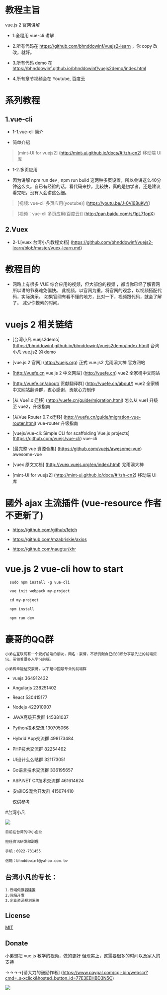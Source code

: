 # 教程主旨

  vue.js 2 官网讲解

-  1.全程用 vue-cli 讲解

-  2.所有代码在 https://github.com/bhnddowinf/vuejs2-learn ，你 copy 改改，就好。

-  3.所有代码 demo 在 https://bhnddowinf.github.io/bhnddowinf/vuejs2demo/index.html

-  4.所有章节视频会在 Youtube, 百度云

# 系列教程

## 1.vue-cli

- 1-1.vue-cli 简介

- 简单介绍

> [mint-UI for vuejs2] (http://mint-ui.github.io/docs/#!/zh-cn2) 移动端 UI 库


- 1-2.多页应用

-  因为讲解 npm run dev , npm run build  这两种多页设置，所以会讲这么40分钟这么久。自已有经验的话，看代码来抄，比较快，真的是初学者，还是建议看完吧，没有人会讲这么细。

> [视频: vue-cli 多页应用(youtube)] (https://youtu.be/J-0Vl68uKyY)

> [视频：vue-cli 多页应用(百度云)] (http://pan.baidu.com/s/1pL71opX)



## 2.Vuex

- 2-1.[vuex 台湾小凡教程文档] (https://github.com/bhnddowinf/vuejs2-learn/blob/master/vuex-learn.md)

# 教程目的

- 网路上有很多 VUE 综合应用的视频，但大部份的视频 ，都当你已经了解官网
  所以讲的节奏难免偏快。
  此视频，以官网为重，将官网的观念，以视频搭配代码，实际演示。
  如果官网有看不懂的地方，比对一下，视频跟代码，就会了解了。
  减少你摸索的时间。

# vuejs 2 相关链结

- [台湾小凡 vuejs2demo] (https://bhnddowinf.github.io/bhnddowinf/vuejs2demo/index.html) 台湾小凡 vue.js2 的 demo

- [vue.js 2 官网] (http://vuejs.org) 正式 vue.js2 尤雨溪大神 官方网站

- [http://vuefe.cn vue.js 2 中文网站] (http://vuefe.cn) vue2 全家桶中文网站

- [http://vuefe.cn/about/ 贡献翻译群] (http://vuefe.cn/about/) vue2 全家桶中文网站翻译群，衷心感谢，贡献心力制作

- [从 Vue1.x 迁移] (http://vuefe.cn/guide/migration.html) 怎么从 vue1 升级至 vue2，升级指南

- [从Vue Router 0.7.x迁移] (http://vuefe.cn/guide/migration-vue-router.html) vue-router 升级指南

- [vuejs/vue-cli: Simple CLI for scaffolding Vue.js projects] (https://github.com/vuejs/vue-cli) vue-cli

- [最完整 vue 資源合集] (https://github.com/vuejs/awesome-vue) awesome-vue

- [vuex 原文文档] (http://vuex.vuejs.org/en/index.html) 尤雨溪大神

- [mint-UI for vuejs2] (http://mint-ui.github.io/docs/#!/zh-cn2) 移动端 UI 库

# 國外 ajax 主流插件 (vue-resource 作者不更新了)

- https://github.com/github/fetch

- https://github.com/mzabriskie/axios

- https://github.com/naugtur/xhr

# vue.js 2 vue-cli how to start

``` js
  sudo npm install -g vue-cli

  vue init webpack my-project

  cd my-project

  npm install

  npm run dev

```


# 豪哥的QQ群

    小弟在互联网有一个爱好前端的朋友，网名：豪情，不断贡献自已的知识分享最先进的前端资讯，带领着很多人学习前端。

    小弟有幸能结交豪哥，以下是中国最专业的前端群

* vuejs 364912432
* Angularjs 238251402
* React 530415177
* Nodejs 422910907
* JAVA高级开发群 145381037
* Python技术交流 130705066
* Hybrid App交流群 498173484
* PHP技术交流群 82254462
* UI设计么么哒群 321173051
* Go语言技术交流群 336195657
* ASP.NET C#技术交流群 461614624
* 安卓IOS混合开发群 415074410

  仅供参考


#台湾小凡

![](https://github.com/bhnddowinf/vuejs2-learn/blob/master/me.jpeg?raw=true)

    目前在台湾的中小企业

    担任资讯研发部副理

    手机：0922-731455

    信箱：bhnddowinf@yahoo.com.tw

## 台湾小凡的专长：

    1.云端伺服器建置
    2.网站开发
    3.企业资源规划系统


## License

  [MIT](http://opensource.org/licenses/MIT)

## Donate

  小弟想把 vue.js 教学的视频，做的更好
  但现实上，这需要很多的时间以及家人的支持

  →→→→[请大力的鼓励作者] (https://www.paypal.com/cgi-bin/webscr?cmd=_s-xclick&hosted_button_id=77E3EEHBD3N5C)

  ![](https://github.com/bhnddowinf/vuejs-learn/blob/master/03/wechat_qrcode.png)
